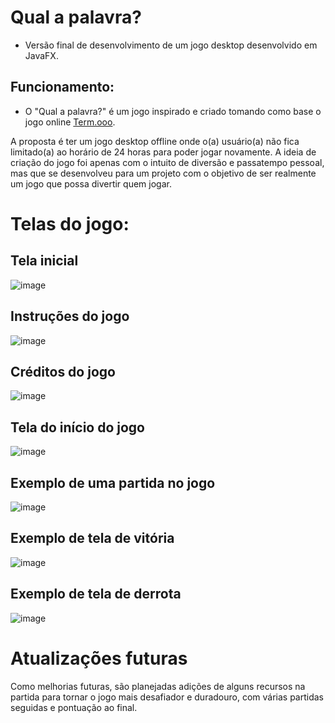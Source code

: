 # Qual a palavra?

 - Versão final de desenvolvimento de um jogo desktop desenvolvido em JavaFX.

## Funcionamento:
 
- O "Qual a palavra?" é um jogo inspirado e criado tomando como base o jogo online [Term.ooo](https://term.ooo/).
 
A proposta é ter um jogo desktop offline onde o(a) usuário(a) não fica limitado(a) ao horário de 24 horas para poder jogar novamente. A ideia de criação do jogo foi apenas com o intuito de diversão e passatempo pessoal, mas que se desenvolveu para um projeto com o objetivo de ser realmente um jogo que possa divertir quem jogar. 

# Telas do jogo:
 
 ## Tela inicial
![image](https://user-images.githubusercontent.com/58229800/166390686-05104de7-08a6-4293-abb4-cc72f331c2c3.png)
## Instruções do jogo
![image](https://user-images.githubusercontent.com/58229800/168149925-526fb99c-1a77-4362-b0c9-54c451139f69.png)
## Créditos do jogo
![image](https://user-images.githubusercontent.com/58229800/166181149-e791ded4-8b73-421c-b1e4-82bcb88fe45e.png)
## Tela do início do jogo
![image](https://user-images.githubusercontent.com/58229800/166181151-243f392b-4391-4a20-ae32-dea060320738.png)
## Exemplo de uma partida no jogo
![image](https://user-images.githubusercontent.com/58229800/166181463-9e0a0700-9ed2-4acb-b619-ba61aabb782b.png)
## Exemplo de tela de vitória
![image](https://user-images.githubusercontent.com/58229800/168150521-a23455c6-a176-4ea1-9212-8ca85e2923e6.png)
## Exemplo de tela de derrota
![image](https://user-images.githubusercontent.com/58229800/168150309-c891341b-abf4-4b3c-974a-487ca757e00e.png)

# Atualizações futuras 

Como melhorias futuras, são planejadas adições de alguns recursos na partida para tornar o jogo mais desafiador e duradouro, com várias partidas seguidas e pontuação ao final.
